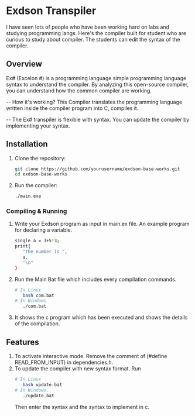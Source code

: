 # Exdson Transpiler

I have seen lots of people who have been working hard on labs and studying programming langs. Here's the compiler built for student who are curious to study about compiler. The students can edit the syntax of the compiler.


## Overview
Ex# (Excelon #) is a programming language simple programming language syntax to understand the compiler. By analyzing this open-source compiler, you can understand how the common compiler are working. 

-- How it's working?
This Compiler translates the programming language written inside the compiler program into C, compiles it.

-- The Ex# transpiler is flexible with syntax.
You can update the compiler by implementing your syntax. 


## Installation
1. Clone the repository:
   ```sh
   git clone https://github.com/yourusername/exdson-base-works.git
   cd exdson-base-works
   ```
2. Run the compiler:
   ```sh
   ./main.exe
   ```

### Compiling & Running
1. Write your Exdson program as input in main.ex file.
   An example program for declaring a variable.
   ```sh
   single a = 3+5*3;
   print{
      "The number is ",
      a,
      "\n"
   }
   ```

2. Run the Main Bat file which includes every compilation commands.
   ```sh
   # In Linux
      bash com.bat
   # In Windows
      ./com.bat
   ```
3. It shows the c program which has been executed and shows the details of the compilation.


## Features
1. To activate interactive mode. Remove the comment of (#define READ_FROM_INPUT) in dependencies.h.
2. To update the compiler with new syntax format. Run
   ```sh
   # In Linux
      bash update.bat
   # In Windows.
      ./update.bat
   ```
   Then enter the syntax and the syntax to implement in c.

